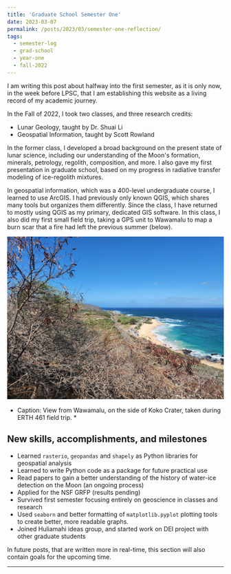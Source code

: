 ```yaml
---
title: 'Graduate School Semester One'
date: 2023-03-07
permalink: /posts/2023/03/semester-one-reflection/
tags:
  - semester-log
  - grad-school
  - year-one
  - fall-2022
---
```



I am writing this post about halfway into the first semester, as it is only now, in the week before LPSC, that I am establishing this website as a living record of my academic journey.

In the Fall of 2022, I took two classes, and three research credits:
* Lunar Geology, taught by Dr. Shuai Li
* Geospatial Information, taught by Scott Rowland

In the former class, I developed a broad background on the present state of lunar science, including our understanding of the Moon's formation, minerals, petrology, regolith, composition, and more. I also gave my first presentation in graduate school, based on my progress in radiative transfer modeling of ice-regolith mixtures.

In geospatial information, which was a 400-level undergraduate course, I learned to use ArcGIS. I had previously only known QGIS, which shares many tools but organizes them differently. Since the class, I have returned to mostly using QGIS as my primary, dedicated GIS software. In this class, I also did my first small field trip, taking a GPS unit to Wawamalu to map a burn scar that a fire had left the previous summer (below).

![wawamalu](/images/wawamalu_burn_scar.jpg)
* Caption: View from Wawamalu, on the side of Koko Crater, taken during ERTH 461 field trip. *



## New skills, accomplishments, and milestones
* Learned `rasterio`, `geopandas` and `shapely` as Python libraries for geospatial analysis
* Learned to write Python code as a package for future practical use
* Read  papers to gain a better understanding of the history of water-ice detection on the Moon (an ongoing process)
* Applied for the NSF GRFP (results pending)
* Survived first semester focusing entirely on geoscience in classes and research
* Used `seaborn` and better formatting of `matplotlib.pyplot` plotting tools to create better, more readable graphs.
* Joined Huliamahi ideas group, and started work on DEI project with other graduate students

In future posts, that are written more in real-time, this section will also contain goals for the upcoming time. 


------